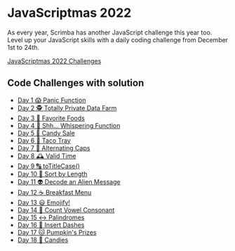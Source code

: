 # JavaScriptmas 2022

As every year, Scrimba has another JavaScript challenge this year too.
Level up your JavaScript skills with a daily coding challenge from December 1st to 24th.

[JavaScriptmas 2022 Challenges](https://scrimba.com/learn/javascriptmas)

## Code Challenges with solution

- [Day 1 😱 Panic Function](https://scrimba.com/scrim/codb24dc8882b511c068c8941)
- [Day 2 🕵️ Totally Private Data Farm](https://scrimba.com/scrim/coa85416bb515b5afdef04e43)
- [Day 3 🥐 Favorite Foods](https://scrimba.com/scrim/co5354df1980d7e0bb52fb9e0)
- [Day 4 🤫 Shh... Whispering Function](https://scrimba.com/scrim/co6fe4333bd44f68b570debb1)
- [Day 5 🍭 Candy Sale](https://scrimba.com/scrim/co72e49a8bbed04309b53c3c9)
- [Day 6 🌮 Taco Tray](https://scrimba.com/scrim/coa1d4fcd95bad583b4269c5c)
- [Day 7 🔡 Alternating Caps](https://scrimba.com/scrim/co2c241ec91c41f3191e09863)
- [Day 8 🕰️ Valid Time](https://scrimba.com/scrim/co4cd4b43adcd290b5d162f70)
- [Day 9 🔠 toTitleCase()](https://scrimba.com/scrim/cocd840de8952a5d8cd532b4d)
- [Day 10 📏 Sort by Length](https://scrimba.com/scrim/coc8a40f4855d2de615c03469)
- [Day 11 👽 Decode an Alien Message ](https://scrimba.com/scrim/co3544954895ec5cacfaaab09)
- [Day 12 ☕️ Breakfast Menu ](https://scrimba.com/scrim/co0924933b9333fda4663174e)
- [Day 13 😃 Emojify! ](https://scrimba.com/scrim/cof6e44fb8c80785e226d0a63)
- [Day 14 🧮 Count Vowel Consonant ](https://scrimba.com/scrim/co4164e4591a759ec57a4fd27)
- [Day 15 ↔️ Palindromes ](https://scrimba.com/scrim/co25d4b8cbf1e702582cd508f)
- [Day 16 🤖 Insert Dashes ](https://scrimba.com/scrim/co8754483a09af110b1814d48)
- [Day 17 🐱 Pumpkin's Prizes ](https://scrimba.com/scrim/co4ca48c4be45c235427a64bc)
- [Day 18 🍬 Candies ](https://scrimba.com/scrim/coce14006aacf97dd60b0b049)
